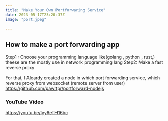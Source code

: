 ```yaml
---
title: "Make Your Own Portforwaring Service"
date: 2023-05-17T23:20:37Z
image: "port.jpeg"

---
```


## How to make a port forwarding app
Step1 : Choose your programming language like(golang , python , rust,) theese are the mostly use in network programming lang
Step2: Make a fast reverse proxy 

For that, I Aleardy created a node in which port forwarding service, which reverse proxy from websocket (remote server from user)
https://github.com/pawitpr/portforward-nodejs

### YouTube Video
https://youtu.be/Iyy6eTH16bc

